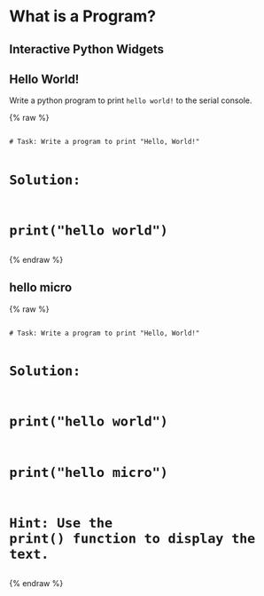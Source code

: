 # What is a Program?

## Interactive Python Widgets

## Hello World!
Write a python program to print `hello world!` to the serial console. 

{% raw %}
<script src="https://cdn.datacamp.com/dcl-react.js.gz"></script>

<code data-datacamp-exercise data-lang="python">
# Task: Write a program to print "Hello, World!"

# Solution:
# print("hello world")

</code>
{% endraw %}

## hello micro

{% raw %}
<script src="https://cdn.datacamp.com/dcl-react.js.gz"></script>

<code data-datacamp-exercise data-lang="python">
# Task: Write a program to print "Hello, World!"

# Solution:
# print("hello world")
# print("hello micro")

# Hint: Use the print() function to display the text.
</code>
{% endraw %}